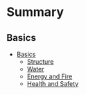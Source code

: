 # Summary

## Basics
* [Basics]()  
  * [Structure]()
  * [Water]()
  * [Energy and Fire]()
  * [Health and Safety]()

<!-- ## Food
* [Food]()
  * [Fishing]()
    * [Bank fishing]()  
    * [Casting and Trailing]()  
    * [Net fishing]()  
    * [Fly fishing]()  
    * [Crayfish traps]()  
* [Hunting]()
  * []()

* [Gathering]()
  * [Berry picking]()  
  * [Mushroom picking]()  
  * [Wild Tree resources]()

## Maintenance
* [Maintenance]()
  * [Summer]()
  * [Autumn]()
  * [Winter]()
  * [Spring]()

## Culture and leisure 

* [Culture]()
  * [Boating]()
  * [Sauna]()  
  * [Juhannus]()
  * [Games]()
  * [Fauna and Flora] -->
